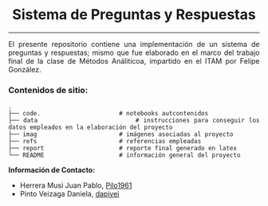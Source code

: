 <div align='center'>

# Sistema de Preguntas y Respuestas

</div>

***

<div align='justify'>

El presente repositorio contiene una implementación de un sistema de preguntas y respuestas; mismo que fue elaborado en el marco del trabajo final de la clase de Métodos Análiticoa, impartido en el ITAM por Felipe González. 


### Contenidos de sitio:


    .
    ├── code.                      # notebooks autcontenidos
    ├── data                       # instrucciones para conseguir los datos empleados en la elaboración del proyecto
    ├── imag                       # imágenes asociadas al proyecto
    ├── refs                       # referencias empleadas
    ├── report                     # reporte final generado en latex
    └── README                     # información general del proyecto


**Información de Contacto:**

- Herrera Musi Juan Pablo, [Pilo1961](https://github.com/Pilo1961)
- Pinto Veizaga Daniela, [dapivei](https://github.com/dapivei)

</div>
